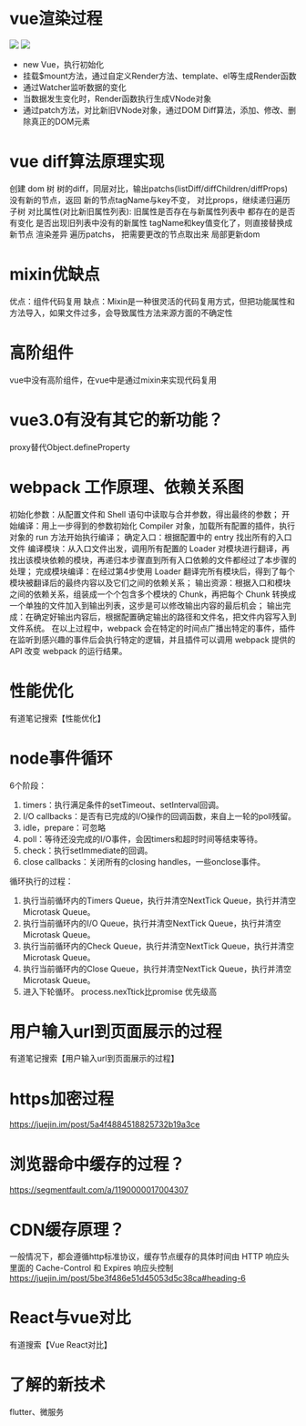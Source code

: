 # vue渲染过程

<img src="https://p0.meituan.net/education/f41a481d7b68d0729fa6ac07151f8492144477.png">
<img src="https://p0.meituan.net/education/ecb1b75142d7040ccccbca6092ec9a8260975.jpg">

- new Vue，执行初始化
- 挂载$mount方法，通过自定义Render方法、template、el等生成Render函数
- 通过Watcher监听数据的变化
- 当数据发生变化时，Render函数执行生成VNode对象
- 通过patch方法，对比新旧VNode对象，通过DOM Diff算法，添加、修改、删除真正的DOM元素

# vue diff算法原理实现
创建 dom 树
树的diff，同层对比，输出patchs(listDiff/diffChildren/diffProps)
没有新的节点，返回
新的节点tagName与key不变， 对比props，继续递归遍历子树
对比属性(对比新旧属性列表):
旧属性是否存在与新属性列表中
都存在的是否有变化
是否出现旧列表中没有的新属性
tagName和key值变化了，则直接替换成新节点
渲染差异
遍历patchs， 把需要更改的节点取出来
局部更新dom


# mixin优缺点
优点：组件代码复用
缺点：Mixin是一种很灵活的代码复用方式，但把功能属性和方法导入，如果文件过多，会导致属性方法来源方面的不确定性

# 高阶组件
vue中没有高阶组件，在vue中是通过mixin来实现代码复用

# vue3.0有没有其它的新功能？
proxy替代Object.defineProperty

# webpack 工作原理、依赖关系图
初始化参数：从配置文件和 Shell 语句中读取与合并参数，得出最终的参数；
开始编译：用上一步得到的参数初始化 Compiler 对象，加载所有配置的插件，执行对象的 run 方法开始执行编译；
确定入口：根据配置中的 entry 找出所有的入口文件
编译模块：从入口文件出发，调用所有配置的 Loader 对模块进行翻译，再找出该模块依赖的模块，再递归本步骤直到所有入口依赖的文件都经过了本步骤的处理；
完成模块编译：在经过第4步使用 Loader 翻译完所有模块后，得到了每个模块被翻译后的最终内容以及它们之间的依赖关系；
输出资源：根据入口和模块之间的依赖关系，组装成一个个包含多个模块的 Chunk，再把每个 Chunk 转换成一个单独的文件加入到输出列表，这步是可以修改输出内容的最后机会；
输出完成：在确定好输出内容后，根据配置确定输出的路径和文件名，把文件内容写入到文件系统。 在以上过程中，webpack 会在特定的时间点广播出特定的事件，插件在监听到感兴趣的事件后会执行特定的逻辑，并且插件可以调用 webpack 提供的 API 改变 webpack 的运行结果。

# 性能优化
有道笔记搜索【性能优化】

# node事件循环
6个阶段：
1. timers：执行满足条件的setTimeout、setInterval回调。
1. I/O callbacks：是否有已完成的I/O操作的回调函数，来自上一轮的poll残留。
1. idle，prepare：可忽略
1. poll：等待还没完成的I/O事件，会因timers和超时时间等结束等待。
1. check：执行setImmediate的回调。
1. close callbacks：关闭所有的closing handles，一些onclose事件。

循环执行的过程：
1. 执行当前循环内的Timers Queue，执行并清空NextTick Queue，执行并清空Microtask Queue。
1. 执行当前循环内的I/O Queue，执行并清空NextTick Queue，执行并清空Microtask Queue。
1. 执行当前循环内的Check Queue，执行并清空NextTick Queue，执行并清空Microtask Queue。
1. 执行当前循环内的Close Queue，执行并清空NextTick Queue，执行并清空Microtask Queue。
1. 进入下轮循环。
process.nexTtick比promise 优先级高

# 用户输入url到页面展示的过程
有道笔记搜索【用户输入url到页面展示的过程】

# https加密过程
https://juejin.im/post/5a4f4884518825732b19a3ce

# 浏览器命中缓存的过程？
https://segmentfault.com/a/1190000017004307

# CDN缓存原理？
一般情况下，都会遵循http标准协议，缓存节点缓存的具体时间由 HTTP 响应头里面的 Cache-Control 和 Expires 响应头控制
https://juejin.im/post/5be3f486e51d45053d5c38ca#heading-6

# React与vue对比
有道搜索【Vue React对比】

# 了解的新技术
flutter、微服务











